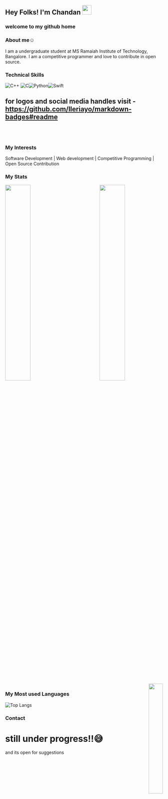 ## Hey Folks!  I'm Chandan <img src="https://raw.githubusercontent.com/MartinHeinz/MartinHeinz/master/wave.gif" width="30px">
### welcome to my github home
### About me☺️
I am a undergraduate student at MS Ramaiah Institute of Technology, Bangalore. I am a competitive programmer and love to contribute in  open source.



### Technical Skills
<img alt="C++" src="https://img.shields.io/badge/c++-%2300599C.svg?style=for-the-badge&logo=c%2B%2B&logoColor=white"/>
<img alt="C" src="https://img.shields.io/badge/c-%2300599C.svg?style=for-the-badge&logo=c&logoColor=white"/><img alt="Python" src="https://img.shields.io/badge/python-%2314354C.svg?style=for-the-badge&logo=python&logoColor=white"/><img alt="Swift" src="https://img.shields.io/badge/swift-%23FA7343.svg?style=for-the-badge&logo=swift&logoColor=white"/>

## for logos and social media handles visit - https://github.com/Ileriayo/markdown-badges#readme
<br />
<br />

### My Interests

Software Development | Web development | Competitive Programming | Open Source Contribution


### My Stats
<img  src="http://github-readme-streak-stats.herokuapp.com?user=c02kr&theme=buefy-dark&dates=2CDD1C&background=000000&border=23FA85&fire=DDC65A&ring=B2F897&sideNums=DD0000)](https://git.io/streak-stats" width="40%"><img  src="https://github-readme-stats.vercel.app/api?username=c02kr&show_icons=true&hide_border=true&theme=dark" width="40%" align="right" >

<br>
<div align="right">
<img  src="https://visitor-badge.laobi.icu/badge?page_id=c02kr.c02kr" width="30%" align="right" >

</div>
<!-- ![My Github status](https://github-readme-stats.vercel.app/api?username=c02kr&count_private=true&show_icons=true&theme=radical) -->


### My Most used Languages

![Top Langs](https://github-readme-stats.vercel.app/api/top-langs/?username=c02kr&show_icons=true&theme=radical)


### Contact

# still under progress!!😅
and its open for suggestions
